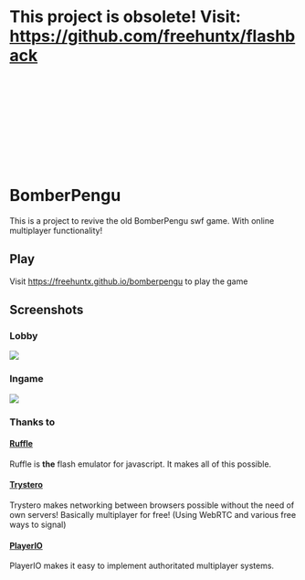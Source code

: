 # This project is obsolete! Visit: https://github.com/freehuntx/flashback
<br>
<br>
<br>
<br>
<br>
<br>
<br>
<br>
<br>

# BomberPengu
This is a project to revive the old BomberPengu swf game. With online multiplayer functionality!

## Play
Visit https://freehuntx.github.io/bomberpengu to play the game

## Screenshots
### Lobby
![](./assets/lobby.PNG)
### Ingame
![](./assets/ingame.PNG)

### Thanks to
#### [Ruffle](https://github.com/ruffle-rs/ruffle)
Ruffle is **the** flash emulator for javascript. It makes all of this possible.
#### [Trystero](https://github.com/dmotz/trystero)
Trystero makes networking between browsers possible without the need of own servers! Basically multiplayer for free! (Using WebRTC and various free ways to signal)

#### [PlayerIO](https://playerio.com)
PlayerIO makes it easy to implement authoritated multiplayer systems.
